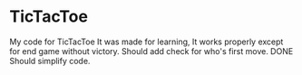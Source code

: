 # TicTacToe
My code for TicTacToe
It was made for learning,
It works properly except for end game without victory.
Should add check for who's first move. DONE
Should simplify code.
